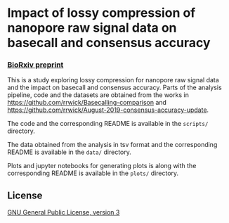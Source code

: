 # Impact of lossy compression of nanopore raw signal data on basecall and consensus accuracy

### [BioRxiv preprint](https://www.biorxiv.org/content/10.1101/2020.04.19.049262v1)

This is a study exploring lossy compression for nanopore raw signal data and the impact on basecall and consensus accuracy. Parts of the analysis pipeline, code and the datasets are obtained from the works in https://github.com/rrwick/Basecalling-comparison and https://github.com/rrwick/August-2019-consensus-accuracy-update.

The code and the corresponding README is available in the `scripts/` directory.

The data obtained from the analysis in tsv format and the corresponding README is available in the `data/` directory.

Plots and jupyter notebooks for generating plots is along with the corresponding README is available in the `plots/` directory.

## License

[GNU General Public License, version 3](https://www.gnu.org/licenses/gpl-3.0.html)
